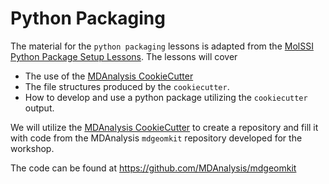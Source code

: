 # Python Packaging
The material for the `python packaging` lessons is adapted from the [MolSSI Python Package Setup Lessons](https://education.molssi.org/python-package-best-practices/01-package-setup.html).
The lessons will cover
- The use of the [MDAnalysis CookieCutter](https://github.com/MDAnalysis/cookiecutter-mdakit)
- The file structures produced by the `cookiecutter`.
- How to develop and use a python package utilizing the `cookiecutter` output.

We will utilize the [MDAnalysis CookieCutter](https://github.com/MDAnalysis/cookiecutter-mdakit) to create a repository and fill it with code from the MDAnalysis `mdgeomkit` repository developed for the workshop.

The code can be found at https://github.com/MDAnalysis/mdgeomkit
